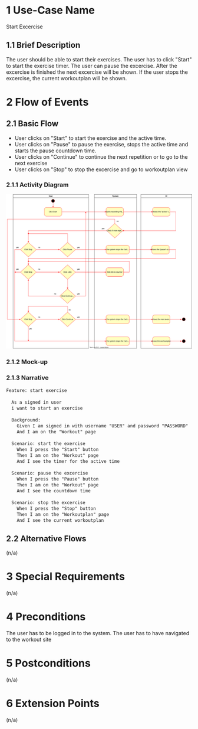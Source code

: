 # 1 Use-Case Name

Start Excercise

## 1.1 Brief Description

The user should be able to start their exercises.
The user has to click "Start" to start the exercise timer. 
The user can pause the excercise. 
After the excercise is finished the next excercise will be shown.
If the user stops the excercise, the current workoutplan will be shown.


# 2 Flow of Events

## 2.1 Basic Flow
- User clicks on "Start" to start the exercise and the active time.
- User clicks on "Pause" to pause the exercise, stops the active time and starts the pause countdown time.
- User clicks on "Continue" to continue the next repetition or to go to the next exercise
- User clicks on "Stop" to stop the excercise and go to workoutplan view


### 2.1.1 Activity Diagram

![Start workout](Start_Exercise.drawio.svg)

### 2.1.2 Mock-up



### 2.1.3 Narrative

```gherkin
Feature: start exercise

  As a signed in user
  i want to start an exercise

  Background:
    Given I am signed in with username "USER" and password "PASSWORD"
    And I am on the "Workout" page 

  Scenario: start the exercise
    When I press the "Start" button
    Then I am on the "Workout" page
    And I see the timer for the active time

  Scenario: pause the excercise
    When I press the "Pause" button
    Then I am on the "Workout" page
    And I see the countdown time

  Scenario: stop the excercise
    When I press the "Stop" button
    Then I am on the "Workoutplan" page
    And I see the current workoutplan
```

## 2.2 Alternative Flows

(n/a)

# 3 Special Requirements

(n/a)

# 4 Preconditions

The user has to be logged in to the system.
The user has to have navigated to the workout site

# 5 Postconditions

(n/a)

# 6 Extension Points

(n/a)
